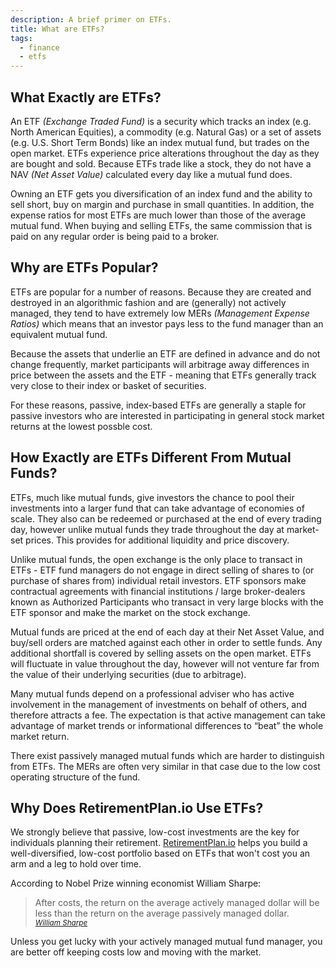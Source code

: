 ```yaml
---
description: A brief primer on ETFs.
title: What are ETFs?
tags: 
  - finance
  - etfs
---
```


## What Exactly are ETFs? ##

An ETF *(Exchange Traded Fund)* is a security which tracks an index (e.g. North American Equities), a commodity (e.g. Natural Gas) or a set of assets (e.g. U.S. Short Term Bonds) like an index mutual fund, but trades on the open market.  ETFs experience price alterations throughout the day as they are bought and sold. Because ETFs trade like a stock, they do not have a NAV *(Net Asset Value)* calculated every day like a mutual fund does.

Owning an ETF gets you diversification of an index fund and the ability to sell short, buy on margin and purchase in small quantities. In addition, the expense ratios for most ETFs are much lower than those of the average mutual fund. When buying and selling ETFs, the same commission that is paid on any regular order is being paid to a broker.

## Why are ETFs Popular? ##

ETFs are popular for a number of reasons. Because they are created and destroyed in an algorithmic fashion and are (generally) not actively managed, they tend to have extremely low MERs *(Management Expense Ratios)* which means that an investor pays less to the fund manager than an equivalent mutual fund.

Because the assets that underlie an ETF are defined in advance and do not change frequently, market participants will arbitrage away differences in price between the assets and the ETF - meaning that ETFs generally track very close to their index or basket of securities.

For these reasons, passive, index-based ETFs are generally a staple for passive investors who are interested in participating in general stock market returns at the lowest possble cost.

## How Exactly are ETFs Different From Mutual Funds? ##

ETFs, much like mutual funds, give investors the chance to pool their investments into a larger fund that can take advantage of economies of scale. They also can be redeemed or purchased at the end of every trading day, however unlike mutual funds they trade throughout the day at market-set prices.  This provides for additional liquidity and price discovery.

Unlike mutual funds, the open exchange is the only place to transact in ETFs - ETF fund managers do not engage in direct selling of shares to (or purchase of shares from) individual retail investors.  ETF sponsors make contractual agreements with financial institutions / large broker-dealers known as Authorized Participants who transact in very large blocks with the ETF sponsor and make the market on the stock exchange.

Mutual funds are priced at the end of each day at their Net Asset Value, and buy/sell orders are matched against each other in order to settle funds.  Any additional shortfall is covered by selling assets on the open market.  ETFs will fluctuate in value throughout the day, however will not venture far from the value of their underlying securities (due to arbitrage).

Many mutual funds depend on a professional adviser who has active involvement in the management of investments on behalf of others, and therefore attracts a fee. The expectation is that active management can take advantage of market trends or informational differences to “beat” the whole market return.

There exist passively managed mutual funds which are harder to distinguish from ETFs.  The MERs are often very similar in that case due to the low cost operating structure of the fund.

## Why Does RetirementPlan.io Use ETFs? ##

We strongly believe that passive, low-cost investments are the key for individuals planning their retirement.  [RetirementPlan.io](www.retirementplan.io) helps you build a well-diversified, low-cost portfolio based on ETFs that won't cost you an arm and a leg to hold over time.

According to Nobel Prize winning economist William Sharpe:

> After costs, the return on the average actively managed dollar will be less than the return on the average passively managed dollar.<br />
> <small><cite>[William Sharpe](http://www.stanford.edu/~wfsharpe/art/active/active.htm)</cite></small>

Unless you get lucky with your actively managed mutual fund manager, you are  better off keeping costs low and moving with the market.
